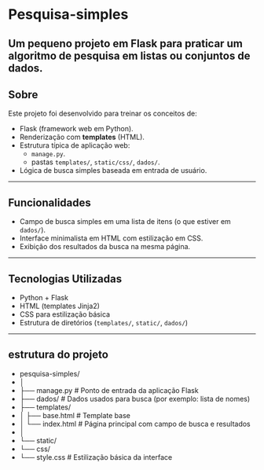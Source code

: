 # Pesquisa-simples

Um pequeno projeto em Flask para praticar um algoritmo de pesquisa em listas ou conjuntos de dados.
---
##  Sobre

Este projeto foi desenvolvido para treinar os conceitos de:
- Flask (framework web em Python).
- Renderização com **templates** (HTML).
- Estrutura típica de aplicação web:
  - `manage.py`.
  - pastas `templates/`, `static/css/`, `dados/`.
- Lógica de busca simples baseada em entrada de usuário.
---
##  Funcionalidades

- Campo de busca simples em uma lista de itens (o que estiver em `dados/`).
- Interface minimalista em HTML com estilização em CSS.
- Exibição dos resultados da busca na mesma página.
---
##  Tecnologias Utilizadas

- Python + Flask
- HTML (templates Jinja2)
- CSS para estilização básica
- Estrutura de diretórios (`templates/`, `static/`, `dados/`)
---
## estrutura do projeto

- pesquisa-simples/
- │
- ├── manage.py         # Ponto de entrada da aplicação Flask
- ├── dados/            # Dados usados para busca (por exemplo: lista de nomes)
- ├── templates/
- │   ├── base.html     # Template base
- │   └── index.html    # Página principal com campo de busca e resultados
- │
- └── static/
-    └── css/
-    └── style.css # Estilização básica da interface
